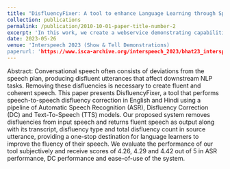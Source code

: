 ```yaml
---
title: "DisfluencyFixer: A tool to enhance Language Learning through Speech To Speech Disfluency Correction"
collection: publications
permalink: /publication/2010-10-01-paper-title-number-2
excerpt: 'In this work, we create a webservice demonstrating capabilities of speech to speech disfluency correction. Given a disfluent speech utterance in English or Hindi, the model first transcribes the speech using a powerful Speech To Text system. The transcribed text is cleaned using our SOTA disfluency correction models followed by speech synthesis.'
date: 2023-05-26
venue: 'Interspeech 2023 (Show & Tell Demonstrations)
paperurl: 'https://www.isca-archive.org/interspeech_2023/bhat23_interspeech.pdf'
---
```


Abstract: Conversational speech often consists of deviations from the speech plan, producing disfluent utterances that affect downstream NLP tasks. Removing these disfluencies is necessary to create fluent and coherent speech. This paper presents DisfluencyFixer, a tool that performs speech-to-speech disfluency correction in English and Hindi using a pipeline of Automatic Speech Recognition (ASR), Disfluency Correction (DC) and Text-To-Speech (TTS) models. Our proposed system removes disfluencies from input speech and returns fluent speech as output along with its transcript, disfluency type and total disfluency count in source utterance, providing a one-stop destination for language learners to improve the fluency of their speech. We evaluate the performance of our tool subjectively and receive scores of 4.26, 4.29 and 4.42 out of 5 in ASR performance, DC performance and ease-of-use of the system. 

